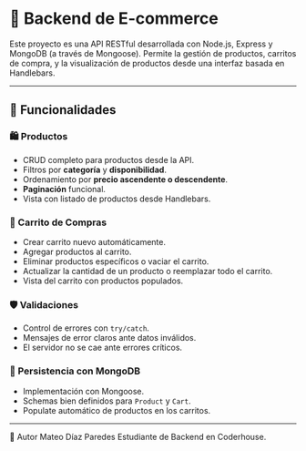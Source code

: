 # 🛒 Backend de E-commerce

Este proyecto es una API RESTful desarrollada con Node.js, Express y MongoDB (a través de Mongoose). Permite la gestión de productos, carritos de compra, y la visualización de productos desde una interfaz basada en Handlebars.

---

## 🚀 Funcionalidades

### 🛍️ Productos

- CRUD completo para productos desde la API.
- Filtros por **categoría** y **disponibilidad**.
- Ordenamiento por **precio ascendente o descendente**.
- **Paginación** funcional.
- Vista con listado de productos desde Handlebars.

### 🛒 Carrito de Compras

- Crear carrito nuevo automáticamente.
- Agregar productos al carrito.
- Eliminar productos específicos o vaciar el carrito.
- Actualizar la cantidad de un producto o reemplazar todo el carrito.
- Vista del carrito con productos populados.

### 🛡️ Validaciones

- Control de errores con `try/catch`.
- Mensajes de error claros ante datos inválidos.
- El servidor no se cae ante errores críticos.

### 💾 Persistencia con MongoDB

- Implementación con Mongoose.
- Schemas bien definidos para `Product` y `Cart`.
- Populate automático de productos en los carritos.

---

👤 Autor
Mateo Díaz Paredes
Estudiante de Backend en Coderhouse.